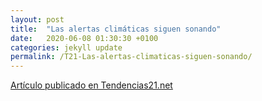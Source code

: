 ```yaml
---
layout: post
title:  "Las alertas climáticas siguen sonando"
date:   2020-06-08 01:30:30 +0100
categories: jekyll update
permalink: /T21-Las-alertas-climaticas-siguen-sonando/
---
```


[Artículo publicado en Tendencias21.net](https://www.tendencias21.net/Las-alertas-climaticas-siguen-sonando_a45918.html)
